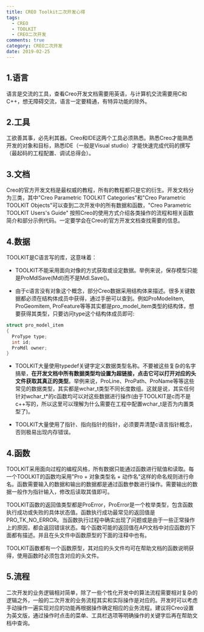 ```yaml
---
title: CREO Toolkit二次开发心得
tags:
  - CREO
  - TOOLKIT
  - CREO二次开发
comments: true
category: CREO二次开发
date: 2019-02-25
---
```



## 1.语言

语言是交流的工具，查看Creo开发文档需要用英语，与计算机交流需要用C和C++，想无障碍交流，语言一定要精通，有特异功能的除外。

## 2.工具

工欲善其事，必先利其器。Creo和IDE这两个工具必须熟悉。熟悉Creo才能熟悉开发的对象和目标，熟悉IDE（一般是Visual studio）才能快速完成代码的撰写（最起码的工程配置、调试总得会）。

## 3.文档

Creo的官方开发文档是最权威的教程，所有的教程都只是它的衍生。开发文档分为三类，其中"Creo Parametric TOOLKIT Categories"和"Creo Parametric TOOLKIT Objects"可以查到二次开发中的所有数据和函数，"Creo Parametric TOOLKIT Users's Guide" 按照Creo的使用方式介绍各类操作的流程和相关函数简介和部分示例代码。一定要学会在Creo的官方开发文档查找需要的信息。

## 4.数据

TOOLKIT是C语言写的库，这意味着：

- TOOLKIT不能采用面向对像的方式获取或设定数据。举例来说，保存模型只能是ProMdlSave(Mdl)而不是Mdl.Save()。

- 由于c语言没有对象这个概念，部分Creo数据采用结构体来描述。很多关键数据都必须在结构体成员中获得，通过手册可以查到。例如ProModelitem, ProGeomitem,  ProFeature等等其实都是pro_model_item类型的结构体，想要获得其类型，只要访问type这个结构体成员即可:

```c
struct pro_model_item
{
  ProType type;
  int id;
  ProMdl owner;
}
```

- TOOLKIT大量使用typedef关键字定义数据类型名称。不要被这些复杂的名字搞晕，**在开发文档中所有数据类型均设置为超链接，点击它可以打开对应的头文件获取其真正的类型**。举例来说，ProLine、ProPath、ProName等等这些常见的数据类型，其实都是wchar_t类型不同长度数组。这就是说，其实任何针对wchar_t*的c函数均可以对这些数据进行操作(由于TOOLKIT是c而不是c++写的，所以这里可以理解为什么需要在工程中配置wchar_t是否为内置类型了)。

- TOOLKIT大量使用了指针、指向指针的指针，必须要弄清楚c语言指针概念，否则极易出现内存错误。

## 4.函数

TOOLKIT采用面向过程的编程风格，所有数据只能通过函数进行赋值和读取。每一个TOOLKIT的函数均采用"Pro + 对象类型名 + 动作名"这样的命名规则进行命名。函数需要输入的数据和输出的数据都是通过函数参数进行操作。需要输出的数据一般作为指针输入，修改后读取其值即可。

TOOLKIT函数的返回值类型都是ProError，ProError是一个枚举类型，包含函数执行成功或失败的具体状态值。函数执行成功最常见的返回值是PRO_TK_NO_ERROR。当函数执行过程中确实出现了问题或是由于一些正常操作上的原因，都会返回错误状态。每个函数可能的返回值在API文档中对应函数的下面都有描述。并且在头文件中函数原型的下面的注释中也有。

TOOLKIT函数都有一个函数原型，其对应的头文件均可在帮助文档的函数说明获得，使用函数时必须包含对应的头文件。

## 5.流程

二次开发的业务逻辑相对简单，除了一些个性化开发中的算法流程需要相对复杂的逻辑之外，一般的二次开发的业务流程其实和实际操作是对应的。开发时可以考虑手动操作一遍实现对应的功能再根据操作确定相应的业务流程。建议将Creo设置为英文版，通过操作时点击的菜单、工具栏选项等明确操作的关键字后再在帮助文档中查询。